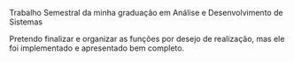 Trabalho Semestral da minha graduação em Análise e Desenvolvimento de Sistemas


Pretendo finalizar e organizar as funções por desejo de realização, mas ele foi implementado e apresentado bem completo.
